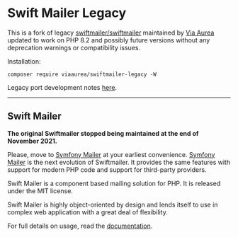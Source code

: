 # Swift Mailer Legacy

This is a fork of legacy [swiftmailer/swiftmailer](https://github.com/swiftmailer/swiftmailer)
maintained by [Via Aurea](https://www.viaaurea.cz)
updated to work on PHP 8.2 and possibly future versions
without any deprecation warnings or compatibility issues.

Installation:
```
composer require viaaurea/swiftmailer-legacy -W
```


Legacy port development notes [here](port.md).


---


## Swift Mailer


**The original Swiftmailer stopped being maintained at the end of November 2021.**

Please, move to [Symfony Mailer](https://symfony.com/doc/current/mailer.html) at your earliest convenience.
[Symfony Mailer](https://symfony.com/doc/current/mailer.html) is the next evolution of Swiftmailer.
It provides the same features with support for modern PHP code and support for third-party providers.

Swift Mailer is a component based mailing solution for PHP.
It is released under the MIT license.

Swift Mailer is highly object-oriented by design and lends itself
to use in complex web application with a great deal of flexibility.

For full details on usage, read the [documentation](https://swiftmailer.symfony.com/docs/introduction.html).

